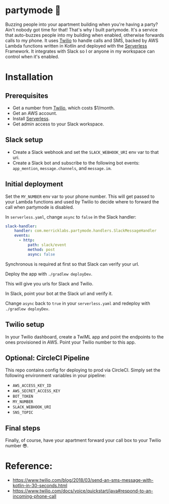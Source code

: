 # partymode 🎉

Buzzing people into your apartment building when you're having a party? Ain't nobody got time for that! That's why I built partymode. It's a service that auto-buzzes people into my building when enabled, otherwise forwards calls to my phone. It uses [Twilio](https://www.twilio.com/) to handle calls and SMS, backed by AWS Lambda functions written in Kotlin and deployed with the [Serverless](https://serverless.com/) Framework. It integrates with Slack so I or anyone in my workspace can control when it's enabled.

# Installation

## Prerequisites

* Get a number from [Twilio](https://www.twilio.com/), which costs $1/month.
* Get an AWS account. 
* Install [Serverless](https://serverless.com/).
* Get admin access to your Slack workspace.

## Slack setup

* Create a Slack webhook and set the `SLACK_WEBHOOK_URI` env var to that uri.
* Create a Slack bot and subscribe to the following bot events: `app_mention`, `message.channels`, and `message.im`.

## Initial deployment

Set the `MY_NUMBER` env var to your phone number. This will get passed to your Lambda functions and used by Twilio
to decide where to forward the call when partymode is disabled.

In `serverless.yaml`, change `async` to `false` in the Slack handler:
```yaml
slack-handler:
    handler: com.merricklabs.partymode.handlers.SlackMessageHandler
    events:
      - http:
          path: slack/event
          method: post
          async: false 
```
Synchronous is required at first so that Slack can verify your url.

Deploy the app with `./gradlew deployDev`.

This will give you urls for Slack and Twilio.

In Slack, point your bot at the Slack url and verify it.

Change `async` back to `true` in your `serverless.yaml` and redeploy with `./gradlew deployDev`.

## Twilio setup

In your Twilio dashboard, create a TwiML app and point the endpoints to the ones provisioned in AWS. Point your Twilio number to this app.

## Optional: CircleCI Pipeline

This repo contains config for deploying to prod via CircleCI. Simply set the following environment variables in your pipeline:

* `AWS_ACCESS_KEY_ID`
* `AWS_SECRET_ACCESS_KEY`
* `BOT_TOKEN`
* `MY_NUMBER`
* `SLACK_WEBHOOK_URI`
* `SNS_TOPIC`

## Final steps

Finally, of course, have your apartment forward your call box to your Twilio number 😎.

# Reference:
- https://www.twilio.com/blog/2018/03/send-an-sms-message-with-kotlin-in-30-seconds.html
- https://www.twilio.com/docs/voice/quickstart/java#respond-to-an-incoming-phone-call
